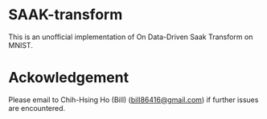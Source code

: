 # SAAK-transform
This is an unofficial implementation of On Data-Driven Saak Transform on MNIST.


# Ackowledgement
Please email to Chih-Hsing Ho (Bill) (bill86416@gmail.com) if further issues are encountered.

